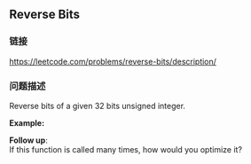 ## Reverse Bits  
### 链接  
https://leetcode.com/problems/reverse-bits/description/  
### 问题描述
Reverse bits of a given 32 bits unsigned integer.

**Example:**

**Follow up**:<br />
If this function is called many times, how would you optimize it?

